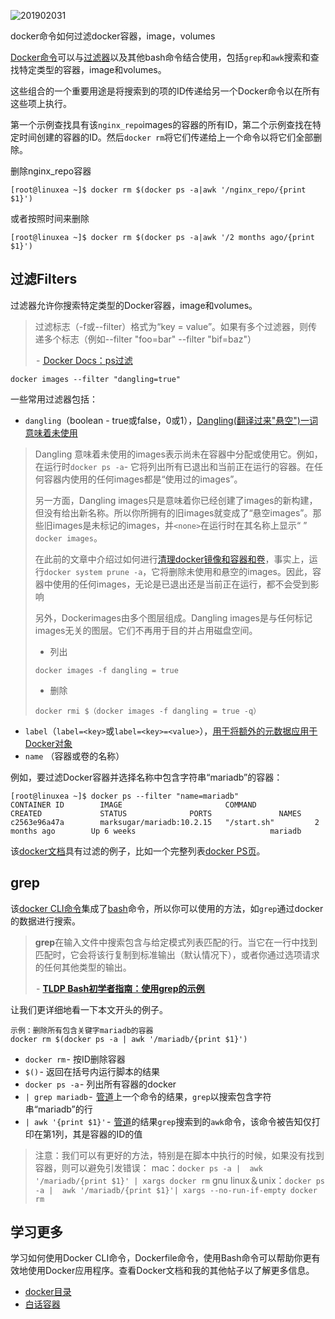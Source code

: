 ![201902031](C:\linuxea\docker\201902031.png)

docker命令如何过滤docker容器，image，volumes

[Docker命令](https://docs.docker.com/engine/reference/commandline/cli/)可以与[过滤器](https://docs.docker.com/engine/reference/commandline/ps/#show-both-running-and-stopped-containers)以及其他bash命令结合使用，包括`grep`和`awk`搜索和查找特定类型的容器，image和volumes。

这些组合的一个重要用途是将搜索到的项的ID传递给另一个Docker命令以在所有这些项上执行。

第一个示例查找具有该`nginx_repo`images的容器的所有ID，第二个示例查找在特定时间创建的容器的ID。然后`docker rm`将它们传递给上一个命令以将它们全部删除。

删除nginx_repo容器

```
[root@linuxea ~]$ docker rm $(docker ps -a|awk '/nginx_repo/{print $1}')
```

或者按照时间来删除

```
[root@linuxea ~]$ docker rm $(docker ps -a|awk '/2 months ago/{print $1}')
```

## 过滤Filters

过滤器允许你搜索特定类型的Docker容器，image和volumes。

> 过滤标志（-f或--filter）格式为“key = value”。如果有多个过滤器，则传递多个标志（例如--filter "foo=bar" --filter "bif=baz"）
>
>  - [ Docker Docs：ps过滤](https://docs.docker.com/engine/reference/commandline/ps/#filtering)

```
docker images --filter "dangling=true"
```

一些常用过滤器包括：

- `dangling`（boolean - true或false，0或1），[Dangling(翻译过来"悬空")一词意味着未使用](https://docs.docker.com/config/pruning/) 

>  Dangling 意味着未使用的images表示尚未在容器中分配或使用它。例如，在运行时`docker ps -a`- 它将列出所有已退出和当前正在运行的容器。在任何容器内使用的任何images都是“使用过的images”。
>
>  另一方面，Dangling images只是意味着你已经创建了images的新构建，但没有给出新名称。所以你所拥有的旧images就变成了“悬空images”。那些旧images是未标记的images，并`<none>`在运行时在其名称上显示“ ” `docker images`。
>
>  在此前的文章中介绍过如何进行[清理docker镜像和容器和卷](https://www.linuxea.com/2246.html)，事实上，运行`docker system prune -a`，它将删除未使用和悬空的images。因此，容器中使用的任何images，无论是已退出还是当前正在运行，都不会受到影响
>
>  另外，Dockerimages由多个图层组成。Dangling images是与任何标记images无关的图层。它们不再用于目的并占用磁盘空间。
>
>  - 列出
>
>  `docker images -f dangling = true`
>
>  - 删除
>
>  `docker rmi $（docker images -f dangling = true -q）`

- `label`（`label=<key>`或`label=<key>=<value>`），[用于将额外的元数据应用于Docker对象](https://docs.docker.com/config/labels-custom-metadata/)
- `name` （容器或卷的名称）

例如，要过滤Docker容器并选择名称中包含字符串“mariadb”的容器：

```
[root@linuxea ~]$ docker ps --filter "name=mariadb"
CONTAINER ID        IMAGE                       COMMAND             CREATED             STATUS              PORTS               NAMES
c2563e96a47a        marksugar/mariadb:10.2.15   "/start.sh"         2 months ago        Up 6 weeks                              mariadb
```

该[docker文档](https://docs.docker.com/engine/reference/commandline/cli/)具有过滤的例子，比如一个完整列表[docker PS页](https://docs.docker.com/engine/reference/commandline/ps/#filtering)。

## grep

该[docker CLI命令](https://docs.docker.com/engine/reference/commandline/cli/)集成了[bash](https://www.gnu.org/software/bash/)命令，所以你可以使用的方法，如`grep`通过docker的数据进行搜索。

> **grep**在输入文件中搜索包含与给定模式列表匹配的行。当它在一行中找到匹配时，它会将该行复制到标准输出（默认情况下），或者你通过选项请求的任何其他类型的输出。
>
>  - [**TLDP Bash初学者指南：使用grep的示例**](http://tldp.org/LDP/Bash-Beginners-Guide/html/sect_04_02.html)[ ](http://tldp.org/LDP/Bash-Beginners-Guide/html/sect_04_02.html)

让我们更详细地看一下本文开头的例子。

```
示例：删除所有包含关键字mariadb的容器
docker rm $(docker ps -a | awk '/mariadb/{print $1}')
```

- `docker rm` - 按ID删除容器
- `$()` - 返回在括号内运行脚本的结果
- `docker ps -a` - 列出所有容器的docker
- `| grep mariadb` -  [管道](http://www.linfo.org/pipes.html)上一个命令的结果，`grep`以搜索包含字符串“mariadb”的行
- `| awk '{print $1}'` -  [管道](http://www.linfo.org/pipes.html)的结果`grep`搜索到的`awk`命令，该命令被告知仅打印在第1列，其是容器的ID的值

> 注意：我们可以有更好的方法，特别是在脚本中执行的时候，如果没有找到容器，则可以避免引发错误：
> mac：`docker ps -a |  awk '/mariadb/{print $1}' | xargs docker rm`
> gnu linux＆unix：`docker ps -a |  awk '/mariadb/{print $1}'| xargs --no-run-if-empty docker rm`

## 学习更多

学习如何使用Docker CLI命令，Dockerfile命令，使用Bash命令可以帮助你更有效地使用Docker应用程序。查看Docker文档和我的其他帖子以了解更多信息。

- [docker目录](https://www.linuxea.com/category/big-data/)
- [白话容器](https://www.linuxea.com/tag/%E7%99%BD%E8%AF%9D%E5%AE%B9%E5%99%A8/)
